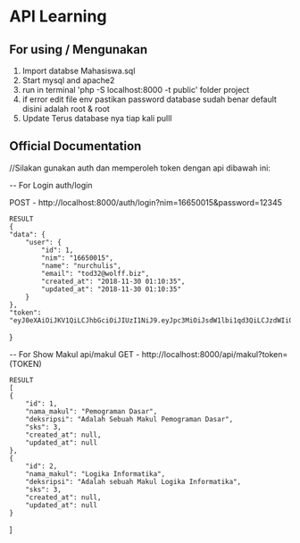# API Learning


## For using / Mengunakan

1. Import databse Mahasiswa.sql
2. Start mysql and apache2
3. run in terminal 'php -S localhost:8000 -t public' folder project
4. if error edit file env pastikan password database sudah benar default disini adalah root & root
5. Update Terus database nya tiap kali pulll

## Official Documentation
//Silakan gunakan auth dan memperoleh token dengan api dibawah ini:

-- For Login auth/login

POST - http://localhost:8000/auth/login?nim=16650015&password=12345

	RESULT
	{
    "data": {
        "user": {
            "id": 1,
            "nim": "16650015",
            "name": "nurchulis",
            "email": "tod32@wolff.biz",
            "created_at": "2018-11-30 01:10:35",
            "updated_at": "2018-11-30 01:10:35"
        }
    },
    "token": "eyJ0eXAiOiJKV1QiLCJhbGciOiJIUzI1NiJ9.eyJpc3MiOiJsdW1lbi1qd3QiLCJzdWIiOiIxNjY1MDAxNSIsImlhdCI6MTU0MzY3NTQyMiwiZXhwIjoxNTQzNjc5MDIyfQ.3m9A3DYaHr8GoJkSIQ2pUPZavfVsK9BP54t5g7Vlaxk"
}

-- For Show Makul api/makul
GET - http://localhost:8000/api/makul?token=(TOKEN)

    RESULT
    [
    {
        "id": 1,
        "nama_makul": "Pemograman Dasar",
        "deksripsi": "Adalah Sebuah Makul Pemograman Dasar",
        "sks": 3,
        "created_at": null,
        "updated_at": null
    },
    {
        "id": 2,
        "nama_makul": "Logika Informatika",
        "deksripsi": "Adalah sebuah Makul Logika Informatika",
        "sks": 3,
        "created_at": null,
        "updated_at": null
    }
]



